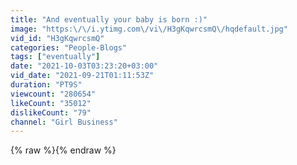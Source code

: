 ```yaml
---
title: "And eventually your baby is born :)"
image: "https:\/\/i.ytimg.com\/vi\/H3gKqwrcsmQ\/hqdefault.jpg"
vid_id: "H3gKqwrcsmQ"
categories: "People-Blogs"
tags: ["eventually"]
date: "2021-10-03T03:23:20+03:00"
vid_date: "2021-09-21T01:11:53Z"
duration: "PT9S"
viewcount: "280654"
likeCount: "35012"
dislikeCount: "79"
channel: "Girl Business"
---
```

{% raw %}{% endraw %}
